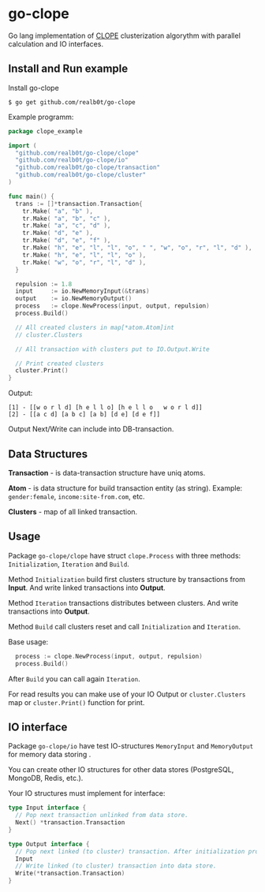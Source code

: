 # go-clope
Go lang implementation of [CLOPE](https://www.google.ru/search?q=clope) clusterization algorythm with parallel calculation and IO interfaces.

## Install and Run example

Install go-clope
```
$ go get github.com/realb0t/go-clope
```

Example programm:
```go
package clope_example

import (
  "github.com/realb0t/go-clope/clope"
  "github.com/realb0t/go-clope/io"
  "github.com/realb0t/go-clope/transaction"
  "github.com/realb0t/go-clope/cluster"
)

func main() {
  trans := []*transaction.Transaction{ 
    tr.Make( "a", "b" ),
    tr.Make( "a", "b", "c" ),
    tr.Make( "a", "c", "d" ),
    tr.Make( "d", "e" ),
    tr.Make( "d", "e", "f" ),
    tr.Make( "h", "e", "l", "l", "o", " ", "w", "o", "r", "l", "d" ),
    tr.Make( "h", "e", "l", "l", "o" ),
    tr.Make( "w", "o", "r", "l", "d" ),
  }

  repulsion := 1.8
  input     := io.NewMemoryInput(&trans)
  output    := io.NewMemoryOutput()
  process   := clope.NewProcess(input, output, repulsion)
  process.Build()

  // All created clusters in map[*atom.Atom]int 
  // cluster.Clusters

  // All transaction with clusters put to IO.Output.Write

  // Print created clusters
  cluster.Print()
}
```

Output:
```
[1] - [[w o r l d] [h e l l o] [h e l l o   w o r l d]]
[2] - [[a c d] [a b c] [a b] [d e] [d e f]]
```

Output Next/Write can include into DB-transaction.

## Data Structures

**Transaction** - is data-transaction structure have uniq atoms.

**Atom** - is data structure for build transaction entity (as string). 
Example: `gender:female`, `income:site-from.com`, etc.

**Clusters** - map of all linked transaction.

## Usage

Package `go-clope/clope` have struct `clope.Process` with three methods:
`Initialization`, `Iteration` and `Build`.

Method `Initialization` build first clusters structure by transactions from **Input**. And write linked transactions into **Output**.

Method `Iteration` transactions distributes between clusters. And write transactions into **Output**.

Method `Build` call clusters reset and call `Initialization` and `Iteration`.

Base usage:
```go
  process := clope.NewProcess(input, output, repulsion)
  process.Build()
```

After `Build` you can call again `Iteration`.

For read results you can make use of your IO Output or `cluster.Clusters` map or `cluster.Print()` function for print.

## IO interface

Package `go-clope/io` have test IO-structures `MemoryInput` and `MemoryOutput` for memory data storing . 

You can create other IO structures for other data stores (PostgreSQL, MongoDB, Redis, etc.).

Your IO structures must implement for interface:
```go
type Input interface {
  // Pop next transaction unlinked from data store.
  Next() *transaction.Transaction
}

type Output interface {
  // Pop next linked (to cluster) transaction. After initialization process.
  Input
  // Write linked (to cluster) transaction into data store.
  Write(*transaction.Transaction)
}
``` 